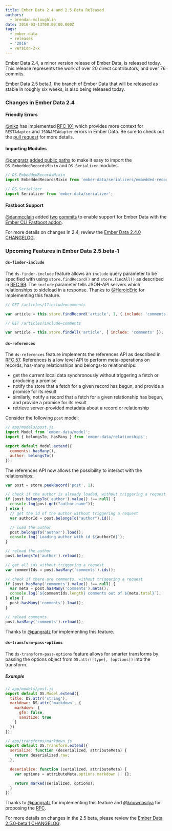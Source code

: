 ```yaml
---
title: Ember Data 2.4 and 2.5 Beta Released
authors:
  - brendan-mcloughlin
date: 2016-03-13T00:00:00.000Z
tags:
  - ember-data
  - releases
  - '2016'
  - version-2-x
---
```



Ember Data 2.4, a minor version release of Ember Data, is released today. This release represents the work of over 20 direct contributors, and over 76 commits.

Ember Data 2.5 beta.1, the branch of Ember Data that will be released as stable in roughly six weeks, is also being released today.

### Changes in Ember Data 2.4

#### Friendly Errors

[@nikz](https://github.com/nikz) has implemented
[RFC 101](https://github.com/emberjs/rfcs/pull/101) which provides
more context for `RESTAdapter` and `JSONAPIAdapter` errors in Ember
Data. Be sure to check out the
[pull request](https://github.com/emberjs/data/pull/3930) for more
details.

#### Importing Modules

[@pangratz](https://github.com/pangratz) [added public paths](https://github.com/emberjs/data/pull/4125) to make it easy to import the `DS.EmbeddedRecordsMixin` and `DS.Serializer` modules.

```javascript
// DS.EmbeddedRecordsMixin
import EmbeddedRecordsMixin from 'ember-data/serializers/embedded-records-mixin';

// DS.Serializer
import Serializer from 'ember-data/serializer';
```

#### Fastboot Support

[@danmcclain](https://github.com/danmcclain) added [two](https://github.com/emberjs/data/pull/4111)
[commits](https://github.com/emberjs/data/pull/4113) to enable support
for Ember Data with the
[Ember CLI Fastboot addon](https://github.com/tildeio/ember-cli-fastboot).

For more details on changes in 2.4, review the
[Ember Data 2.4.0 CHANGELOG](https://github.com/emberjs/data/blob/v2.4.0/CHANGELOG.md).

### Upcoming Features in Ember Data 2.5.beta-1


#### `ds-finder-include`

The `ds-finder-include` feature allows an `include` query parameter to
be specified with using `store.findRecord()` and `store.findAll()` as
described in [RFC 99](https://github.com/emberjs/rfcs/pull/99). The
`include` parameter tells JSON-API servers which relationships to
sideload in a response. Thanks to
[@HeroicEric](https://github.com/HeroicEric) for implementing this
feature.

```javascript
// GET /articles/1?include=comments

var article = this.store.findRecord('article', 1, { include: 'comments' });
```

```javascript
// GET /articles?include=comments

var article = this.store.findAll('article', { include: 'comments' });
```

#### `ds-references`

The `ds-references` feature implements the references API as described
in [RFC 57](https://github.com/emberjs/rfcs/pull/57). References is a
low level API to perform meta-operations on records, has-many
relationships and belongs-to relationships:

* get the current local data synchronously without triggering a fetch or producing a promise
* notify the store that a fetch for a given record has begun, and provide a promise for its result
* similarly, notify a record that a fetch for a given relationship has begun, and provide a promise for its result
* retrieve server-provided metadata about a record or relationship

Consider the following `post` model:

```javascript
// app/models/post.js
import Model from 'ember-data/model';
import { belongsTo, hasMany } from 'ember-data/relationships';

export default Model.extend({
  comments: hasMany(),
  author: belongsTo()
});
```

The references API now allows the possibility to interact with the relationships:

```javascript
var post = store.peekRecord('post', 1);

// check if the author is already loaded, without triggering a request
if (post.belongsTo('author').value() !== null) {
  console.log(post.get("author.name"));
} else {
  // get the id of the author without triggering a request
  var authorId = post.belongsTo("author").id();

  // load the author
  post.belongsTo('author').load();
  console.log(`Loading author with id ${authorId}`);
}

// reload the author
post.belongsTo('author').reload();

// get all ids without triggering a request
var commentIds = post.hasMany('comments').ids();

// check if there are comments, without triggering a request
if (post.hasMany('comments').value() !== null) {
  var meta = post.hasMany('comments').meta();
  console.log(`${commentIds.length} comments out of ${meta.total}`);
} else {
  post.hasMany('comments').load();
}

// reload comments
post.hasMany('comments').reload();
```

Thanks to [@pangratz](https://github.com/pangratz) for implementing
this feature.


#### `ds-transform-pass-options`

The `ds-transform-pass-options` feature allows for smarter transforms
by passing the options object from `DS.attr([type], [options])` into
the transform.


##### Example

```javascript
// app/models/post.js
export default DS.Model.extend({
  title: DS.attr('string'),
  markdown: DS.attr('markdown', {
    markdown: {
      gfm: false,
      sanitize: true
    }
  })
});
```

```javascript
// app/transforms/markdown.js
export default DS.Transform.extend({
  serialize: function (deserialized, attributeMeta) {
    return deserialized.raw;
  },

  deserialize: function (serialized, attributeMeta) {
    var options = attributeMeta.options.markdown || {};

    return marked(serialized, options);
  }
});
```

Thanks to [@pangratz](https://github.com/pangratz) for implementing
this feature and [@knownasilya](https://github.com/knownasilya) for
proposing the [RFC](https://github.com/emberjs/rfcs/pull/1).


For more details on changes in the 2.5 beta, please review the
[Ember Data 2.5.0-beta.1 CHANGELOG](https://github.com/emberjs/data/blob/v2.5.0-beta.1/CHANGELOG.md).
